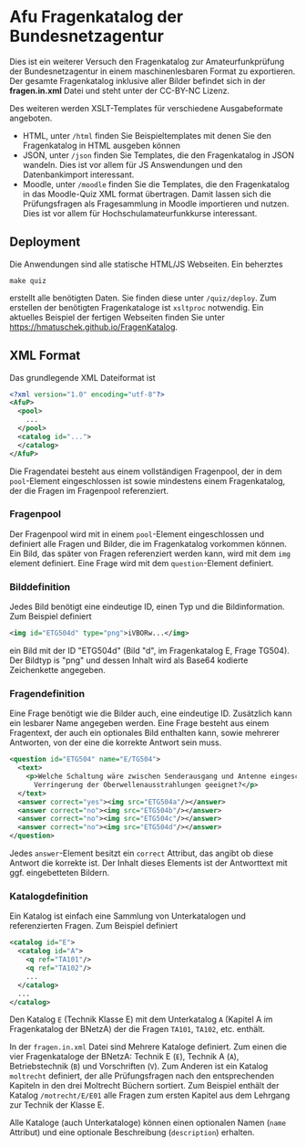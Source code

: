 # Afu Fragenkatalog der Bundesnetzagentur

Dies ist ein weiterer Versuch den Fragenkatalog zur Amateurfunkprüfung der Bundesnetzagentur in
einem maschinenlesbaren Format zu exportieren. Der gesamte Fragenkatalog inklusive aller Bilder
befindet sich in der **fragen.in.xml** Datei und steht unter der CC-BY-NC Lizenz.

Des weiteren werden XSLT-Templates für verschiedene Ausgabeformate angeboten.

  * HTML, unter `/html` finden Sie Beispieltemplates mit denen Sie den Fragenkatalog in HTML
  ausgeben können
  * JSON, unter `/json` finden Sie Templates, die den Fragenkatalog in JSON wandeln. Dies ist vor
  allem für JS Answendungen und den Datenbankimport interessant.
  * Moodle, unter `/moodle` finden Sie die Templates, die den Fragenkatalog in das Moodle-Quiz XML
  format übertragen. Damit lassen sich die Prüfungsfragen als Fragesammlung in Moodle importieren
  und nutzen. Dies ist vor allem für Hochschulamateurfunkkurse interessant.

## Deployment
Die Anwendungen sind alle statische HTML/JS Webseiten. Ein beherztes
```
make quiz
```
erstellt alle benötigten Daten. Sie finden diese unter `/quiz/deploy`. Zum erstellen der benötigten
Fragenkataloge ist `xsltproc` notwendig. Ein aktuelles Beispiel der fertigen Webseiten finden Sie
unter https://hmatuschek.github.io/FragenKatalog.

## XML Format
Das grundlegende XML Dateiformat ist
```xml
<?xml version="1.0" encoding="utf-8"?>
<AfuP>
  <pool>
    ...
  </pool>
  <catalog id="...">
  </catalog>
</AfuP>
```
Die Fragendatei besteht aus einem vollständigen Fragenpool, der in dem `pool`-Element
eingeschlossen ist sowie mindestens einem Fragenkatalog, der die Fragen im Fragenpool referenziert.

### Fragenpool
Der Fragenpool wird mit in einem `pool`-Element eingeschlossen und definiert alle Fragen und
Bilder, die im Fragenkatalog vorkommen können. Ein Bild, das später von Fragen referenziert werden
kann, wird mit dem `img` element definiert. Eine Frage wird mit dem `question`-Element definiert.

### Bilddefinition
Jedes Bild benötigt eine eindeutige ID, einen Typ und die Bildinformation. Zum Beispiel definiert
```xml
<img id="ETG504d" type="png">iVBORw...</img>
```
ein Bild mit der ID "ETG504d" (Bild "d", im Fragenkatalog E, Frage TG504). Der Bildtyp is "png" und
dessen Inhalt wird als Base64 kodierte Zeichenkette angegeben.

### Fragendefinition
Eine Frage benötigt wie die Bilder auch, eine eindeutige ID. Zusätzlich kann ein lesbarer Name
angegeben werden. Eine Frage besteht aus einem Fragentext, der auch ein optionales Bild
enthalten kann, sowie mehrerer Antworten, von der eine die korrekte Antwort sein muss.
```xml
<question id="ETG504" name="E/TG504">
  <text>
    <p>Welche Schaltung wäre zwischen Senderausgang und Antenne eingeschleift am besten zur
      Verringerung der Oberwellenausstrahlungen geeignet?</p>
  </text>
  <answer correct="yes"><img src="ETG504a"/></answer>
  <answer correct="no"><img src="ETG504b"/></answer>
  <answer correct="no"><img src="ETG504c"/></answer>
  <answer correct="no"><img src="ETG504d"/></answer>
</question>
```
Jedes `answer`-Element besitzt ein `correct` Attribut, das angibt ob diese Antwort die korrekte
ist. Der Inhalt dieses Elements ist der Antworttext mit ggf. eingebetteten Bildern.

### Katalogdefinition
Ein Katalog ist einfach eine Sammlung von Unterkatalogen und referenzierten Fragen. Zum Beispiel
definiert
```xml
<catalog id="E">
  <catalog id="A">
    <q ref="TA101"/>
    <q ref="TA102"/>
    ...
  </catalog>
  ...
</catalog>
```
Den Katalog `E` (Technik Klasse E) mit dem Unterkatalog `A` (Kapitel A im Fragenkatalog der BNetzA)
der die Fragen `TA101`, `TA102`, etc. enthält.

In der `fragen.in.xml` Datei sind Mehrere Kataloge definiert. Zum einen die vier Fragenkataloge der
BNetzA: Technik E (`E`), Technik A (`A`), Betriebstechnik (`B`) und Vorschriften (`V`). Zum Anderen
ist ein Katalog `moltrecht` definiert, der alle Prüfungsfragen nach den entsprechenden Kapiteln in
den drei Moltrecht Büchern sortiert. Zum Beispiel enthält der Katalog `/motrecht/E/E01` alle Fragen
zum ersten Kapitel aus dem Lehrgang zur Technik der Klasse E.

Alle Kataloge (auch Unterkataloge) können einen optionalen Namen (`name` Attribut) und eine
optionale Beschreibung (`description`) erhalten.
